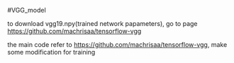 #VGG_model

to download vgg19.npy(trained network papameters), go to page https://github.com/machrisaa/tensorflow-vgg

the main code refer to https://github.com/machrisaa/tensorflow-vgg, make some modification for training

